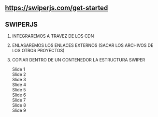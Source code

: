 ## https://swiperjs.com/get-started

## SWIPERJS

1. INTEGRAREMOS A TRAVEZ DE LOS CDN 
     <!-- Link Swiper's CSS -->
    <link rel="stylesheet" href="https://cdn.jsdelivr.net/npm/swiper/swiper-bundle.min.css"/>
    <!-- Swiper JS -->
    <script src="https://cdn.jsdelivr.net/npm/swiper/swiper-bundle.min.js"></script>


2. ENLASAREMOS LOS ENLACES EXTERNOS (SACAR LOS ARCHIVOS DE LOS OTROS PROYECTOS)
    <!--LINK CSS  -->
    <link rel="stylesheet" href="./css/swiper.css">  
    <!-- Initialize Swiper -->
    <script src="./js/swiper.js"></script>

3. COPIAR DENTRO DE UN CONTENEDOR LA ESTRUCTURA SWIPER
    <div class="cont">
        <!-- Swiper -->
        <div class="swiper mySwiper">
            <div class="swiper-wrapper">
                <div class="swiper-slide">Slide 1</div>
                <div class="swiper-slide">Slide 2</div>
                <div class="swiper-slide">Slide 3</div>
                <div class="swiper-slide">Slide 4</div>
                <div class="swiper-slide">Slide 5</div>
                <div class="swiper-slide">Slide 6</div>
                <div class="swiper-slide">Slide 7</div>
                <div class="swiper-slide">Slide 8</div>
                <div class="swiper-slide">Slide 9</div>
            </div>
            <div class="swiper-button-next"></div>
            <div class="swiper-button-prev"></div>
            <div class="swiper-pagination"></div>
        </div>
    </div>